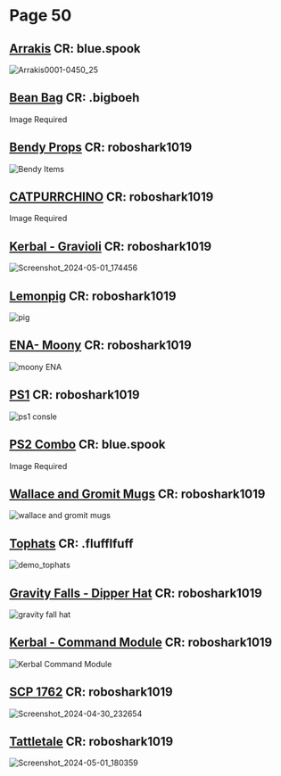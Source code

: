 # Page 50

## [Arrakis](https://github.com/madrod228/voicesoftheprinter/raw/main/The%20Archive/Page%20050/Arrakis.rar) CR: blue.spook
![Arrakis0001-0450_25](https://github.com/madrod228/voicesoftheprinter/assets/9602000/7bf877cf-5fff-4e46-ab44-a9dbdaee6896)
## [Bean Bag](https://github.com/madrod228/voicesoftheprinter/raw/main/The%20Archive/Page%20050/BeanBag.rar) CR: .bigboeh
Image Required
## [Bendy Props](https://github.com/madrod228/voicesoftheprinter/raw/main/The%20Archive/Page%20050/Bendy%20Items.rar) CR: roboshark1019
![Bendy Items](https://github.com/madrod228/voicesoftheprinter/assets/9602000/32f2a311-2d06-4efa-af20-c8ba512777f2)
## [CATPURRCHINO](https://github.com/madrod228/voicesoftheprinter/raw/main/The%20Archive/Page%20050/CATPURRCHINO.rar) CR: roboshark1019
Image Required
## [Kerbal - Gravioli](https://github.com/madrod228/voicesoftheprinter/raw/main/The%20Archive/Page%20050/Gravioli.rar) CR: roboshark1019
![Screenshot_2024-05-01_174456](https://github.com/madrod228/voicesoftheprinter/assets/9602000/02d17a21-222a-4ade-bed1-e67b881d40c5)
## [Lemonpig](https://github.com/madrod228/voicesoftheprinter/raw/main/The%20Archive/Page%20050/LEMONPIG.rar) CR: roboshark1019
![pig](https://github.com/madrod228/voicesoftheprinter/assets/9602000/4abe9eab-e069-47b7-9e98-38bd7c055828)
## [ENA- Moony](https://github.com/madrod228/voicesoftheprinter/raw/main/The%20Archive/Page%20050/MOONY.rar) CR: roboshark1019
![moony ENA](https://github.com/madrod228/voicesoftheprinter/assets/9602000/fae3e8b8-ee6a-45ac-a7ce-62f639ecc2ff)
## [PS1](https://github.com/madrod228/voicesoftheprinter/raw/main/The%20Archive/Page%20050/PS1.rar) CR: roboshark1019
![ps1 consle](https://github.com/madrod228/voicesoftheprinter/assets/9602000/ee4fc599-245a-481d-a621-1ed60147d874)
## [PS2 Combo](https://github.com/madrod228/voicesoftheprinter/raw/main/The%20Archive/Page%20050/PS2%20Combo.rar) CR: blue.spook
Image Required
## [Wallace and Gromit Mugs](https://github.com/madrod228/voicesoftheprinter/raw/main/The%20Archive/Page%20050/Wallace%20and%20Gromit%20Mugs.rar) CR: roboshark1019
![wallace and gromit mugs](https://github.com/madrod228/voicesoftheprinter/assets/9602000/d582896b-1ae4-4710-8859-abc639fdf498)
## [Tophats](https://github.com/madrod228/voicesoftheprinter/raw/main/The%20Archive/Page%20050/assorted_tophats_by_.fluffluff.rar) CR: .flufflfuff
![demo_tophats](https://github.com/madrod228/voicesoftheprinter/assets/9602000/f7cb37a8-3fa7-4e6a-8da4-532d9706f925)
## [Gravity Falls - Dipper Hat](https://github.com/madrod228/voicesoftheprinter/raw/main/The%20Archive/Page%20050/gravity_falls_hat.rar) CR: roboshark1019
![gravity fall hat](https://github.com/madrod228/voicesoftheprinter/assets/9602000/437529e8-3884-42d1-8131-94f7df8c79b2)
## [Kerbal - Command Module](https://github.com/madrod228/voicesoftheprinter/raw/main/The%20Archive/Page%20050/ksp.rar) CR: roboshark1019
![Kerbal Command Module](https://github.com/madrod228/voicesoftheprinter/assets/9602000/04e461ef-69ed-4ff9-bcda-1cc93ca02053)
## [SCP 1762](https://github.com/madrod228/voicesoftheprinter/raw/main/The%20Archive/Page%20050/scp_1762_here_be_dragons.rar) CR: roboshark1019
![Screenshot_2024-04-30_232654](https://github.com/madrod228/voicesoftheprinter/assets/9602000/210b01fe-5966-4a0b-b857-1fd7bb9cda6e)
## [Tattletale](https://github.com/madrod228/voicesoftheprinter/raw/main/The%20Archive/Page%20050/tattteltale.rar) CR: roboshark1019
![Screenshot_2024-05-01_180359](https://github.com/madrod228/voicesoftheprinter/assets/9602000/45a8bd9c-47a7-4e77-8744-75f4f55924ca)
